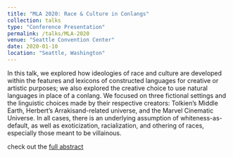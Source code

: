 ```yaml
---
title: "MLA 2020: Race & Culture in Conlangs"
collection: talks
type: "Conference Presentation"
permalink: /talks/MLA-2020
venue: "Seattle Convention Center"
date: 2020-01-10
location: "Seattle, Washington"
---
```


In this talk, we explored how ideologies of race and culture are developed within the features and lexicons of constructed languages for creative or artistic purposes; we also explored the creative choice to use natural languages in place of a conlang. We focused on three fictional settings and the linguistic choices made by their respective creators: Tolkien’s Middle Earth, Herbert’s Arrakisand-related universe, and the Marvel Cinematic Universe. In all cases, there is an underlying assumption of whiteness-as-default, as well as exoticization, racialization, and othering of races, especially those meant to be villainous.

check out the [full abstract](https://pharyngeals.github.io/files/MLA2020_abs.pdf)